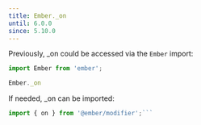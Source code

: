 ```yaml
---
title: Ember._on
until: 6.0.0
since: 5.10.0
---
```



Previously, _on could be accessed via the `Ember` import:
```js
import Ember from 'ember';

Ember._on
```

 If needed, _on can be imported:
```js
import { on } from '@ember/modifier';```
